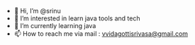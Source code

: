 - 👋 Hi, I’m @srinu
- 👀 I’m interested in learn java tools and tech
- 🌱 I’m currently learning java
- 📫 How to reach me via mail : vvidagottisrivasa@gmail.com

<!---
srinu145/srinu145 is a ✨ special ✨ repository because its `README.md` (this file) appears on your GitHub profile.
You can click the Preview link to take a look at your changes.
--->

